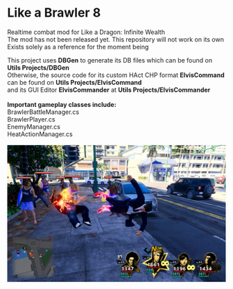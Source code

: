 # Like a Brawler 8
Realtime combat mod for Like a Dragon: Infinite Wealth
<br>The mod has not been released yet. This repository will not work on its own
<br>Exists solely as a reference for the moment being

This project uses **DBGen** to generate its DB files which can be found on **Utils Projects/DBGen**
<br>Otherwise, the source code for its custom HAct CHP format  **ElvisCommand** can be found on **Utils Projects/ElvisCommand** <br>and its GUI Editor  **ElvisCommander** at **Utils Projects/ElvisCommander**
<br><br>**Important gameplay classes include:**
<br>BrawlerBattleManager.cs
<br>BrawlerPlayer.cs
<br>EnemyManager.cs
<br>HeatActionManager.cs
<br><br>
![Image](https://github.com/Fronkln/Like-a-Brawler-8/blob/main/image1.jpg)<br>

